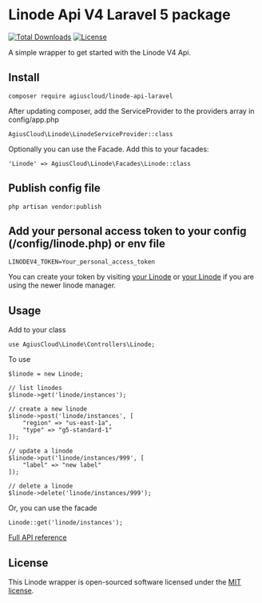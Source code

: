 # Linode Api V4 Laravel 5 package

[![Total Downloads](https://poser.pugx.org/agiuscloud/linode-api-laravel/downloads)](https://packagist.org/packages/agiuscloud/linode-api-laravel)
[![License](https://poser.pugx.org/agiuscloud/linode-api-laravel/license)](https://github.com/edisoncosta/linode-api-laravel/blob/master/LICENSE)

A simple wrapper to get started with the Linode V4 Api.

## Install
```
composer require agiuscloud/linode-api-laravel
```

After updating composer, add the ServiceProvider to the providers array in config/app.php
```
AgiusCloud\Linode\LinodeServiceProvider::class
```

Optionally you can use the Facade. Add this to your facades:
```
'Linode' => AgiusCloud\Linode\Facades\Linode::class
```

## Publish config file
```
php artisan vendor:publish
```

## Add your personal access token to your config (/config/linode.php) or env file
```
LINODEV4_TOKEN=Your_personal_access_token
```

You can create your token by visiting [your Linode](https://cloud.linode.com/profile/integrations/tokens) or [your Linode](https://cloud.linode.com/profile/tokens) if you are using the newer linode manager.

## Usage
Add to your class
```
use AgiusCloud\Linode\Controllers\Linode;
```
To use
```
$linode = new Linode;

// list linodes
$linode->get('linode/instances');

// create a new linode
$linode->post('linode/instances', [
    "region" => "us-east-1a",
    "type" => "g5-standard-1"
]);

// update a linode
$linode->put('linode/instances/999', [
    "label" => "new label"
]);

// delete a linode
$linode->delete('linode/instances/999');

```

Or, you can use the facade
```
Linode::get('linode/instances');
```

[Full API reference](https://developers.linode.com/v4/introduction)

## License

This Linode wrapper is open-sourced software licensed under the [MIT license](https://github.com/edisoncosta/linode-api-laravel/blob/master/LICENSE).
